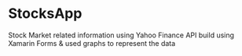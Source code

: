 # StocksApp
Stock Market related information using Yahoo Finance API build using Xamarin Forms & used graphs to represent the data
